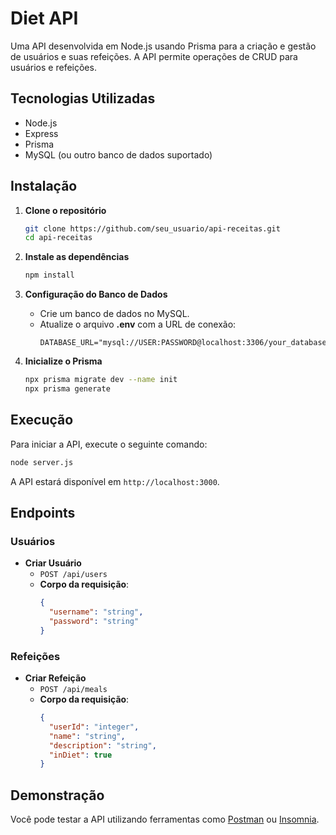 # Diet API

Uma API desenvolvida em Node.js usando Prisma para a criação e gestão de usuários e suas refeições. A API permite operações de CRUD para usuários e refeições.

## Tecnologias Utilizadas

- Node.js
- Express
- Prisma
- MySQL (ou outro banco de dados suportado)

## Instalação

1. **Clone o repositório**
   ```bash
   git clone https://github.com/seu_usuario/api-receitas.git
   cd api-receitas
   ```

2. **Instale as dependências**
   ```bash
   npm install
   ```

3. **Configuração do Banco de Dados**
   - Crie um banco de dados no MySQL.
   - Atualize o arquivo **.env** com a URL de conexão:
     ```
     DATABASE_URL="mysql://USER:PASSWORD@localhost:3306/your_database"
     ```

4. **Inicialize o Prisma**
   ```bash
   npx prisma migrate dev --name init
   npx prisma generate
   ```

## Execução

Para iniciar a API, execute o seguinte comando:

```bash
node server.js
```

A API estará disponível em `http://localhost:3000`.

## Endpoints

### Usuários

- **Criar Usuário**
  - `POST /api/users`
  - **Corpo da requisição**:
    ```json
    {
      "username": "string",
      "password": "string"
    }
    ```

### Refeições

- **Criar Refeição**
  - `POST /api/meals`
  - **Corpo da requisição**:
    ```json
    {
      "userId": "integer",
      "name": "string",
      "description": "string",
      "inDiet": true
    }
    ```

## Demonstração

Você pode testar a API utilizando ferramentas como [Postman](https://www.postman.com/) ou [Insomnia](https://insomnia.rest/).
